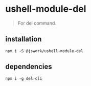 # ushell-module-del
> For del command.

## installation
```shell
npm i -S @jswork/ushell-module-del
```

## dependencies
```shell
npm i -g del-cli
```